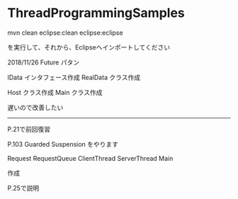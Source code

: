 # ThreadProgrammingSamples

mvn clean eclipse:clean eclipse:eclipse

を実行して、それから、Eclipseへインポートしてください


2018/11/26
Future パタン

IData インタフェース作成
RealData クラス作成

Host クラス作成
Main クラス作成

遅いので改善したい



------
P.21で前回復習

P.103 Guarded Suspension をやります

Request
RequestQueue
ClientThread
ServerThread
Main

作成

P.25で説明